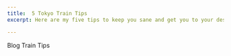 ```yaml
---
title:  5 Tokyo Train Tips
excerpt: Here are my five tips to keep you sane and get you to your destination on the Tokyo Subway.

---
```


Blog Train Tips